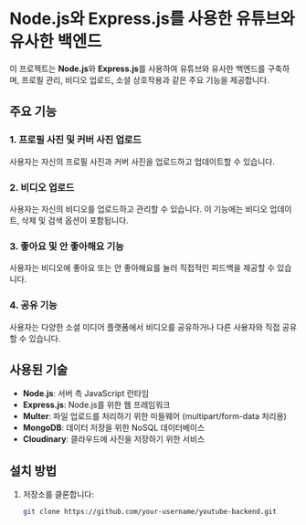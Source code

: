 # Node.js와 Express.js를 사용한 유튜브와 유사한 백엔드

이 프로젝트는 **Node.js**와 **Express.js**를 사용하여 유튜브와 유사한 백엔드를 구축하며, 프로필 관리, 비디오 업로드, 소셜 상호작용과 같은 주요 기능을 제공합니다.

## 주요 기능

### 1. 프로필 사진 및 커버 사진 업로드
사용자는 자신의 프로필 사진과 커버 사진을 업로드하고 업데이트할 수 있습니다.

### 2. 비디오 업로드
사용자는 자신의 비디오를 업로드하고 관리할 수 있습니다. 이 기능에는 비디오 업데이트, 삭제 및 검색 옵션이 포함됩니다.

### 3. 좋아요 및 안 좋아해요 기능
사용자는 비디오에 좋아요 또는 안 좋아해요를 눌러 직접적인 피드백을 제공할 수 있습니다.

### 4. 공유 기능
사용자는 다양한 소셜 미디어 플랫폼에서 비디오를 공유하거나 다른 사용자와 직접 공유할 수 있습니다.

## 사용된 기술
- **Node.js**: 서버 측 JavaScript 런타임
- **Express.js**: Node.js를 위한 웹 프레임워크
- **Multer**: 파일 업로드를 처리하기 위한 미들웨어 (multipart/form-data 처리용)
- **MongoDB**: 데이터 저장을 위한 NoSQL 데이터베이스
- **Cloudinary**: 클라우드에 사진을 저장하기 위한 서비스

## 설치 방법

1. 저장소를 클론합니다:
   ```bash
   git clone https://github.com/your-username/youtube-backend.git
